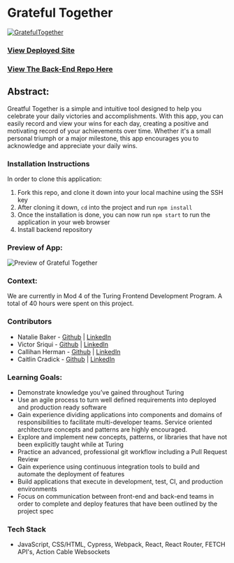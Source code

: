 
# Grateful Together
[![GratefulTogether](https://circleci.com/gh/GratefulTogether/gratefultogether-ui.svg?style=shield)](https://app.circleci.com/pipelines/github/GratefulTogether/gratefultogether-ui)
### [View Deployed Site](https://gratefultogether.vercel.app/)
### [View The Back-End Repo Here](https://github.com/GratefulTogether/gratefultogether-api)

## Abstract: 
Greatful Together is a simple and intuitive tool designed to help you celebrate your daily victories and accomplishments. With this app, you can easily record and view your wins for each day, creating a positive and motivating record of your achievements over time. Whether it's a small personal triumph or a major milestone, this app encourages you to acknowledge and appreciate your daily wins.

### Installation Instructions
In order to clone this application:
1. Fork this repo, and clone it down into your local machine using the SSH key
2. After cloning it down, `cd` into the project and run `npm install`
3. Once the installation is done, you can now run `npm start` to run the application in your web browser
4. Install backend repository 
### Preview of App:

![Preview of Grateful Together](link)

### Context:
We are currently in Mod 4 of the Turing Frontend Development Program. A total of 40 hours were spent on this project.

### Contributors

- Natalie Baker - [Github](https://github.com/Nathelene) | [LinkedIn](https://www.linkedin.com/in/natalie-baker-678323272/)
- Victor Sriqui - [Github](https://github.com/vsriqui) | [LinkedIn](https://www.linkedin.com/in/victor-sriqui/)
- Callihan Herman - [Github](https://github.com/CaliHam) | [LinkedIn](https://www.linkedin.com/in/callihan-herrmann/)
- Caitlin Cradick - [Github](https://github.com/caitlincradick) | [LinkedIn](https://www.linkedin.com/in/caitlin-cradick-a91625246/)

### Learning Goals:
- Demonstrate knowledge you’ve gained throughout Turing
- Use an agile process to turn well defined requirements into deployed and production ready software
- Gain experience dividing applications into components and domains of responsibilities to facilitate multi-developer teams. Service oriented architecture concepts and patterns are highly encouraged.
- Explore and implement new concepts, patterns, or libraries that have not been explicitly taught while at Turing
- Practice an advanced, professional git workflow including a Pull Request Review
- Gain experience using continuous integration tools to build and automate the deployment of features
- Build applications that execute in development, test, CI, and production environments
- Focus on communication between front-end and back-end teams in order to complete and deploy features that have been outlined by the project spec

### Tech Stack
- JavaScript, CSS/HTML, Cypress, Webpack, React, React Router, FETCH API's, Action Cable Websockets

